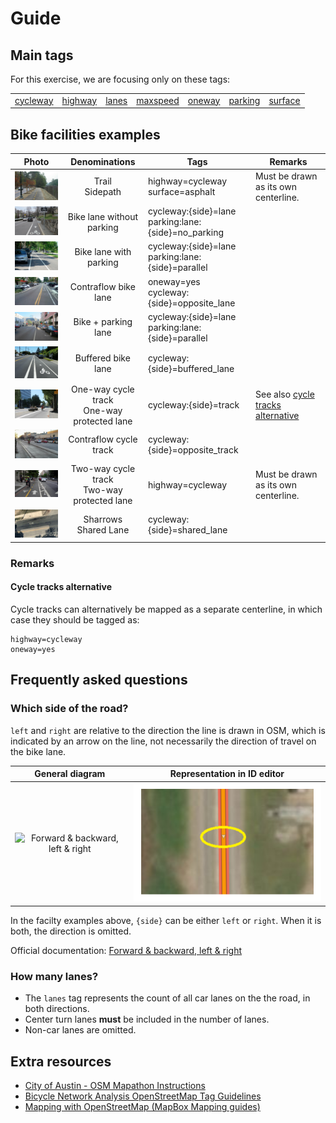 # Guide

## Main tags

For this exercise, we are focusing only on these tags:

||||||||
|:---:|:---:|:---:|:---:|:---:|:---:|:---:|
|[cycleway](https://wiki.openstreetmap.org/wiki/Key:cycleway)|[highway](https://wiki.openstreetmap.org/wiki/Key:highway)|[lanes](https://wiki.openstreetmap.org/wiki/Key:lanes)|[maxspeed](https://wiki.openstreetmap.org/wiki/Key:maxspeed)|[oneway](https://wiki.openstreetmap.org/wiki/Key:oneway)|[parking](https://wiki.openstreetmap.org/wiki/Key:parking:lane)|[surface](https://wiki.openstreetmap.org/wiki/Key:surface)|

## Bike facilities examples

|Photo|Denominations|Tags|Remarks|
|---|:---:|---|---|
|![Trail or sidepath](images/trail-or-sidepath.png)|Trail<br />Sidepath|highway=cycleway<br/>surface=asphalt|Must be drawn as its own centerline.|
|![Bike lane without parking](images/bike-lane-no-parking.png)|Bike lane without parking|cycleway:{side}=lane<br/>parking:lane:{side}=no_parking<br/>||
|![Bike lane with parking](images/bike-lane-with-parking.png)|Bike lane with parking|cycleway:{side}=lane<br/>parking:lane:{side}=parallel<br/>||
|![Contraflow bike lane](images/contraflow-bike-lane.png)|Contraflow bike lane|oneway=yes<br/>cycleway:{side}=opposite_lane<br/>|
|![Bike + parking lane](images/bike+parking-lane.png)|Bike + parking lane|cycleway:{side}=lane<br/>parking:lane:{side}=parallel<br/>|
|![Buffered bike lane](images/buffered-bike-lane.png)|Buffered bike lane|cycleway:{side}=buffered_lane<br/>||
|![One-way cycle track protected lane](images/one-way-cycle-track.png)|One-way cycle track<br />One-way protected lane|cycleway:{side}=track|See also [cycle tracks alternative](#cycle-tracks-alternative)|
|![Contraflow cycle track](images/contraflow-cycle-track.png)|Contraflow cycle track|cycleway:{side}=opposite_track|
|![Two-way cycle track](images/two-way-cycle-track.png)|Two-way cycle track<br />Two-way protected lane|highway=cycleway|Must be drawn as its own centerline.|
|![Sharows](images/sharrows.png)|Sharrows<br />Shared Lane|cycleway:{side}=shared_lane||

### Remarks

#### Cycle tracks alternative

Cycle tracks can alternatively be mapped as a separate centerline, in which case they should be tagged as:

```kvp
highway=cycleway
oneway=yes
```

## Frequently asked questions

### Which side of the road?

`left` and `right` are relative to the direction the line is drawn in OSM, which is indicated  by an arrow on the line,
not necessarily the direction of travel on the bike lane.

|General diagram| Representation in ID editor|
|:---:|:---:|
|![Forward & backward, left & right](https://wiki.openstreetmap.org/w/images/2/2c/Left_right.png)|![OSM path orientation](https://raw.githubusercontent.com/cityofaustin/atd-geospatial/master/wiki-images/osm-mapathon/osm_orientation.PNG)|

In the facilty examples above, `{side}` can be either `left` or `right`. When it is both, the direction is  omitted.

Official documentation:
[Forward & backward, left & right](https://wiki.openstreetmap.org/wiki/Forward_%26_backward,_left_%26_right)

### How many lanes?

* The `lanes` tag represents the count of all car lanes on the the road, in both directions.
* Center turn lanes **must** be included in the number of lanes.
* Non-car lanes are omitted.

## Extra resources

* [City of Austin - OSM Mapathon Instructions](https://github.com/cityofaustin/atd-geospatial/wiki/OSM-Mapathon-Instructions)
* [Bicycle Network Analysis OpenStreetMap Tag Guidelines](https://docs.google.com/document/d/1isc9M9_c-QL4Oy8_MxAyogZ6ocs1F6PeEn_Y1p0WZp8/edit#heading=h.zfgapbgr6a6l)
* [Mapping with OpenStreetMap (MapBox Mapping guides)](https://labs.mapbox.com/mapping/)
